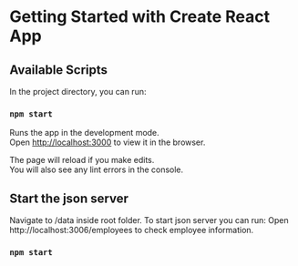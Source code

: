 # Getting Started with Create React App

## Available Scripts

In the project directory, you can run:

### `npm start`

Runs the app in the development mode.\
Open [http://localhost:3000](http://localhost:3000) to view it in the browser.

The page will reload if you make edits.\
You will also see any lint errors in the console.

## Start the json server

Navigate to /data inside root folder. To start json server you can run:
Open http://localhost:3006/employees to check employee information.

### `npm start`


